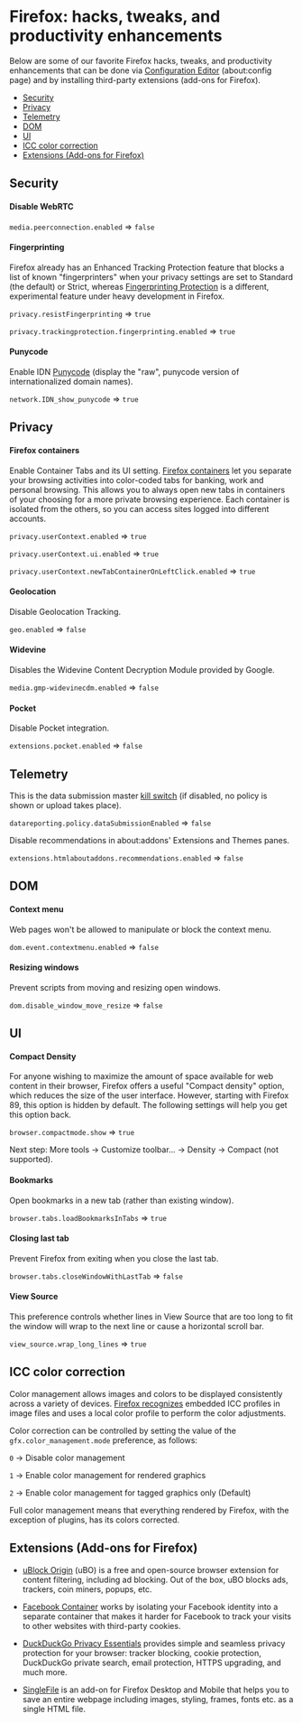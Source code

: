 # Firefox: hacks, tweaks, and productivity enhancements

Below are some of our favorite Firefox hacks, tweaks, and productivity enhancements that can be done via [Configuration Editor](https://support.mozilla.org/en-US/kb/about-config-editor-firefox) (about:config page) and by installing third-party extensions (add-ons for Firefox).

* [Security](#security)
* [Privacy](#privacy)
* [Telemetry](#telemetry)
* [DOM](#dom)
* [UI](#ui)
* [ICC color correction](#icc-color-correction)
* [Extensions (Add-ons for Firefox)](#extensions-add-ons-for-firefox)

## Security

#### Disable WebRTC

`media.peerconnection.enabled` => `false`

#### Fingerprinting

Firefox already has an Enhanced Tracking Protection feature that blocks a list of known "fingerprinters" when your privacy settings are set to Standard (the default) or Strict, whereas [Fingerprinting Protection](https://support.mozilla.org/en-US/kb/firefox-protection-against-fingerprinting) is a different, experimental feature under heavy development in Firefox.

`privacy.resistFingerprinting` => `true`

`privacy.trackingprotection.fingerprinting.enabled` => `true`

#### Punycode

Enable IDN [Punycode](https://kb.mozillazine.org/Network.IDN_show_punycode) (display the "raw", punycode version of internationalized domain names).

`network.IDN_show_punycode` => `true`

## Privacy

#### Firefox containers

Enable Container Tabs and its UI setting. [Firefox containers](https://support.mozilla.org/en-US/kb/how-use-firefox-containers) let you separate your browsing activities into color-coded tabs for banking, work and personal browsing. This allows you to always open new tabs in containers of your choosing for a more private browsing experience. Each container is isolated from the others, so you can access sites logged into different accounts.

`privacy.userContext.enabled` => `true`

`privacy.userContext.ui.enabled` => `true`

`privacy.userContext.newTabContainerOnLeftClick.enabled` => `true`

#### Geolocation

Disable Geolocation Tracking.

`geo.enabled` => `false`

#### Widevine

Disables the Widevine Content Decryption Module provided by Google.

`media.gmp-widevinecdm.enabled` => `false`

#### Pocket

Disable Pocket integration.

`extensions.pocket.enabled` => `false`

## Telemetry

This is the data submission master [kill switch](https://firefox-source-docs.mozilla.org/toolkit/components/telemetry/internals/preferences.html) (if disabled, no policy is shown or upload takes place).

`datareporting.policy.dataSubmissionEnabled` => `false`

Disable recommendations in about:addons' Extensions and Themes panes.

`extensions.htmlaboutaddons.recommendations.enabled` => `false`

## DOM

#### Context menu

Web pages won't be allowed to manipulate or block the context menu.

`dom.event.contextmenu.enabled` => `false`

#### Resizing windows

Prevent scripts from moving and resizing open windows.

`dom.disable_window_move_resize` => `false`

## UI

#### Compact Density

For anyone wishing to maximize the amount of space available for web content in their browser, Firefox offers a useful "Compact density" option, which reduces the size of the user interface. However, starting with Firefox 89, this option is hidden by default. The following settings will help you get this option back.

`browser.compactmode.show` => `true`

Next step: More tools -> Customize toolbar... -> Density -> Compact (not supported).

#### Bookmarks

Open bookmarks in a new tab (rather than existing window).

`browser.tabs.loadBookmarksInTabs` => `true`

#### Closing last tab

Prevent Firefox from exiting when you close the last tab.

`browser.tabs.closeWindowWithLastTab` => `false`

#### View Source

This preference controls whether lines in View Source that are too long to fit the window will wrap to the next line or cause a horizontal scroll bar.

`view_source.wrap_long_lines` => `true`

## ICC color correction

Color management allows images and colors to be displayed consistently across a variety of devices. [Firefox recognizes](https://developer.mozilla.org/en-US/docs/Mozilla/Firefox/Releases/3.5/ICC_color_correction_in_Firefox) embedded ICC profiles in image files and uses a local color profile to perform the color adjustments.

Color correction can be controlled by setting the value of the `gfx.color_management.mode` preference, as follows:

`0` -> Disable color management

`1` -> Enable color management for rendered graphics

`2` -> Enable color management for tagged graphics only (Default)

Full color management means that everything rendered by Firefox, with the exception of plugins, has its colors corrected.

## Extensions (Add-ons for Firefox)

* [uBlock Origin](https://addons.mozilla.org/en-US/firefox/addon/ublock-origin/) (uBO) is a free and open-source browser extension for content filtering, including ad blocking. Out of the box, uBO blocks ads, trackers, coin miners, popups, etc.

* [Facebook Container](https://addons.mozilla.org/en-US/firefox/addon/facebook-container/) works by isolating your Facebook identity into a separate container that makes it harder for Facebook to track your visits to other websites with third-party cookies.

* [DuckDuckGo Privacy Essentials](https://addons.mozilla.org/en-US/firefox/addon/duckduckgo-for-firefox/) provides simple and seamless privacy protection for your browser: tracker blocking, cookie protection, DuckDuckGo private search, email protection, HTTPS upgrading, and much more.

* [SingleFile](https://addons.mozilla.org/en-US/firefox/addon/single-file/) is an add-on for Firefox Desktop and Mobile that helps you to save an entire webpage including images, styling, frames, fonts etc. as a single HTML file.
